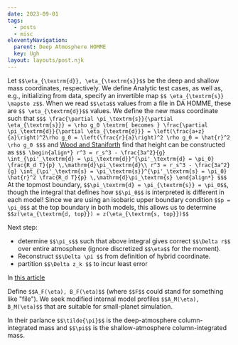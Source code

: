 ```yaml
---
date: 2023-09-01
tags:
  - posts
  - misc
eleventyNavigation:
  parent: Deep Atmosphere HOMME
  key: Ugh
layout: layouts/post.njk
---
```


Let `$$\eta_{\textrm{d}}, \eta_{\textrm{s}}$$` be the deep and shallow mass coordinates,
respectively. We define Analytic test cases, as well as, e.g., initializing from data,
specify an invertible map `$$ \eta_{\textrm{s}} \mapsto z$$`. 
When we read `$$\eta$$` values from a file in DA HOMME, these are `$$ \eta_{\textrm{d}}$$` values.
We define the new mass coordinate such that
`$$$
\frac{\partial \pi_\textrm{s}}{\partial \eta_{\textrm{s}}} = \rho g_0 \textrm{ becomes } \frac{\partial \pi_\textrm{d}}{\partial \eta_{\textrm{d}}} = \left(\frac{a+z}{a}\right)^2\rho g_0 = \left(\frac{r}{a}\right)^2 \rho g_0 = \hat{r}^2 \rho g_0
$$$`
and [Wood and Staniforth](https://rmets.onlinelibrary.wiley.com/doi/abs/10.1256/qj.02.153) find that height can be constructed as
`$$$
\begin{align*}
 r^3 = r_s^3 - \frac{3a^2}{g} \int_{\pi'_\textrm{d} = \pi_\textrm{d}}^{\pi'_\textrm{d} = \pi_0} \frac{R_d T}{p} \,\mathrm{d}\pi_\textrm{d}\\
 r^3 = r_s^3 - \frac{3a^2}{g} \int_{\pi'_\textrm{s} = \pi_\textrm{s}}^{\pi'_\textrm{s} = \pi_0} \hat{r}^2 \frac{R_d T}{p} \,\mathrm{d}\pi_\textrm{s}
\end{align*}
$$$`
At the topmost boundary, `$$\pi_\textrm{d} = \pi_{\textrm{s}} = \pi_0$$`, though the integral that
defines how `$$\pi_0$$` is interpreted is different in each model! Since we are using
an isobaric upper boundary condition `$$p = \pi_0$$` at the top boundary in both models, this allows us to determine `$$z(\eta_{\textrm{d, top}}) = z(\eta_{\textrm{s, top}})$$`

Next step: 
* determine ``$$\pi_s$$`` such that above integral gives correct `$$\Delta r$$` over entire atmosphere (ignore discretized `$$\eta$$` for the moment).
* Reconstruct `$$\Delta \pi $$` from definition of hybrid coordinate.
* partition `$$\Delta z_k $$` to incur least error



In [this article](https://www.ecmwf.int/sites/default/files/elibrary/2011/13179-hydrostatic-and-non-hydrostatic-global-model-ifsarpege-deep-layer-model-formulation-and.pdf)

Define `$$A_F(\eta), B_F(\eta)$$` (where `$$F$$` could stand for something like "file").
We seek modified internal model profiles `$$A_M(\eta), B_M(\eta)$$` that are suitable for small-planet
simulation.

In their parlance `$$\tilde{\pi}$$` is the deep-atmosphere column-integrated mass
and `$$\pi$$` is the shallow-atmosphere column-integrated mass. 



